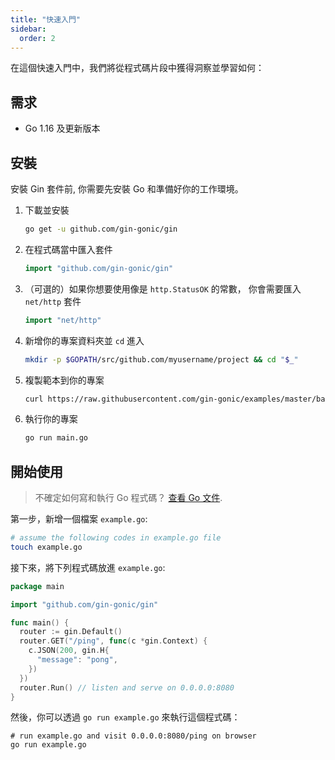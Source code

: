 ```yaml
---
title: "快速入門"
sidebar:
  order: 2
---
```


在這個快速入門中，我們將從程式碼片段中獲得洞察並學習如何：

## 需求

- Go 1.16 及更新版本

## 安裝

安裝 Gin 套件前, 你需要先安裝 Go 和準備好你的工作環境。

1. 下載並安裝

    ```sh
    go get -u github.com/gin-gonic/gin
    ```

2. 在程式碼當中匯入套件

    ```go
    import "github.com/gin-gonic/gin"
    ```

3. （可選的）如果你想要使用像是 `http.StatusOK` 的常數，
   你會需要匯入 `net/http` 套件

    ```go
    import "net/http"
    ```

4. 新增你的專案資料夾並 `cd` 進入

    ```sh
    mkdir -p $GOPATH/src/github.com/myusername/project && cd "$_"
    ```

5. 複製範本到你的專案

    ```sh
    curl https://raw.githubusercontent.com/gin-gonic/examples/master/basic/main.go > main.go
    ```

6. 執行你的專案

    ```sh
    go run main.go
    ```

## 開始使用

> 不確定如何寫和執行 Go 程式碼？ [查看 Go 文件](https://golang.org/doc/code.html).

第一步，新增一個檔案 `example.go`:

```sh
# assume the following codes in example.go file
touch example.go
```

接下來，將下列程式碼放進 `example.go`:

```go
package main

import "github.com/gin-gonic/gin"

func main() {
  router := gin.Default()
  router.GET("/ping", func(c *gin.Context) {
    c.JSON(200, gin.H{
      "message": "pong",
    })
  })
  router.Run() // listen and serve on 0.0.0.0:8080
}
```

然後，你可以透過 `go run example.go` 來執行這個程式碼：

```shell
# run example.go and visit 0.0.0.0:8080/ping on browser
go run example.go
```
